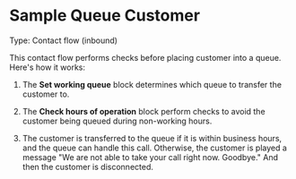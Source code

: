 # Sample Queue Customer<a name="sample-queue-customer"></a>

Type: Contact flow \(inbound\)

This contact flow performs checks before placing customer into a queue\. Here's how it works:

1. The **Set working queue** block determines which queue to transfer the customer to\.

1. The **Check hours of operation** block perform checks to avoid the customer being queued during non\-working hours\.

1. The customer is transferred to the queue if it is within business hours, and the queue can handle this call\. Otherwise, the customer is played a message "We are not able to take your call right now\. Goodbye\." And then the customer is disconnected\.